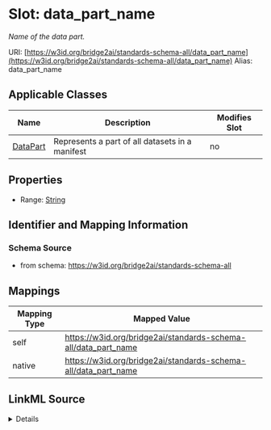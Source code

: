 

# Slot: data_part_name 


_Name of the data part._





URI: [https://w3id.org/bridge2ai/standards-schema-all/data_part_name](https://w3id.org/bridge2ai/standards-schema-all/data_part_name)
Alias: data_part_name

<!-- no inheritance hierarchy -->





## Applicable Classes

| Name | Description | Modifies Slot |
| --- | --- | --- |
| [DataPart](DataPart.md) | Represents a part of all datasets in a manifest |  no  |






## Properties

* Range: [String](String.md)




## Identifier and Mapping Information






### Schema Source


* from schema: https://w3id.org/bridge2ai/standards-schema-all




## Mappings

| Mapping Type | Mapped Value |
| ---  | ---  |
| self | https://w3id.org/bridge2ai/standards-schema-all/data_part_name |
| native | https://w3id.org/bridge2ai/standards-schema-all/data_part_name |




## LinkML Source

<details>
```yaml
name: data_part_name
description: Name of the data part.
from_schema: https://w3id.org/bridge2ai/standards-schema-all
rank: 1000
alias: data_part_name
domain_of:
- DataPart
range: string

```
</details>